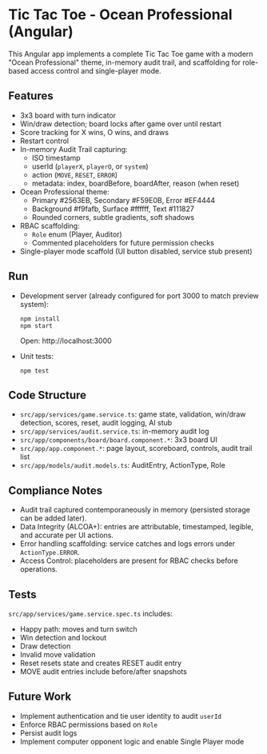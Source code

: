 # Tic Tac Toe - Ocean Professional (Angular)

This Angular app implements a complete Tic Tac Toe game with a modern "Ocean Professional" theme, in-memory audit trail, and scaffolding for role-based access control and single-player mode.

## Features

- 3x3 board with turn indicator
- Win/draw detection; board locks after game over until restart
- Score tracking for X wins, O wins, and draws
- Restart control
- In-memory Audit Trail capturing:
  - ISO timestamp
  - userId (`playerX`, `playerO`, or `system`)
  - action (`MOVE`, `RESET`, `ERROR`)
  - metadata: index, boardBefore, boardAfter, reason (when reset)
- Ocean Professional theme:
  - Primary #2563EB, Secondary #F59E0B, Error #EF4444
  - Background #f9fafb, Surface #ffffff, Text #111827
  - Rounded corners, subtle gradients, soft shadows
- RBAC scaffolding:
  - `Role` enum (Player, Auditor)
  - Commented placeholders for future permission checks
- Single-player mode scaffold (UI button disabled, service stub present)

## Run

- Development server (already configured for port 3000 to match preview system):
  ```
  npm install
  npm start
  ```
  Open: http://localhost:3000

- Unit tests:
  ```
  npm test
  ```

## Code Structure

- `src/app/services/game.service.ts`: game state, validation, win/draw detection, scores, reset, audit logging, AI stub
- `src/app/services/audit.service.ts`: in-memory audit log
- `src/app/components/board/board.component.*`: 3x3 board UI
- `src/app/app.component.*`: page layout, scoreboard, controls, audit trail list
- `src/app/models/audit.models.ts`: AuditEntry, ActionType, Role

## Compliance Notes

- Audit trail captured contemporaneously in memory (persisted storage can be added later).
- Data Integrity (ALCOA+): entries are attributable, timestamped, legible, and accurate per UI actions.
- Error handling scaffolding: service catches and logs errors under `ActionType.ERROR`.
- Access Control: placeholders are present for RBAC checks before operations.

## Tests

`src/app/services/game.service.spec.ts` includes:
- Happy path: moves and turn switch
- Win detection and lockout
- Draw detection
- Invalid move validation
- Reset resets state and creates RESET audit entry
- MOVE audit entries include before/after snapshots

## Future Work

- Implement authentication and tie user identity to audit `userId`
- Enforce RBAC permissions based on `Role`
- Persist audit logs
- Implement computer opponent logic and enable Single Player mode
